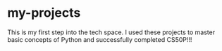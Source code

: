 # my-projects
This is my first step into the tech space. I used these projects to master basic concepts of Python and successfully completed CS50P!!!
